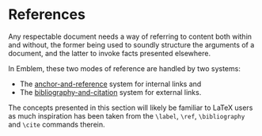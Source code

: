 # References

Any respectable document needs a way of referring to content both within and without, the former being used to soundly structure the arguments of a document, and the latter to invoke facts presented elsewhere.

In Emblem, these two modes of reference are handled by two systems:

- The [anchor-and-reference][anchor-and-ref] system for internal links and
- The [bibliography-and-citation][bib-and-cite] system for external links.

The concepts presented in this section will likely be familiar to LaTeX users as much inspiration has been taken from the `\label`, `\ref`, `\bibliography` and `\cite` commands therein.

[anchor-and-ref]: ../anchor-and-ref.md
[bib-and-cite]: ../bib-and-cite.md
